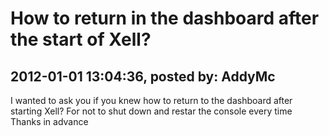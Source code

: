 # How to return in the dashboard after the start of Xell?

## 2012-01-01 13:04:36, posted by: AddyMc

I wanted to ask you if you knew how to return to the dashboard after starting Xell? For not to shut down and restar the console every time  
 Thanks in advance